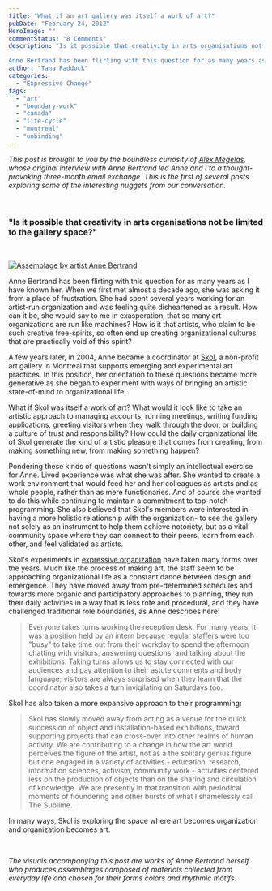 ```yaml
---
title: "What if an art gallery was itself a work of art?"
pubDate: "February 24, 2012"
HeroImage: ""
commentStatus: "8 Comments"
description: "Is it possible that creativity in arts organisations not be limited to the gallery space? 

Anne Bertrand has been flirting with this question for as many years as I have known her. When we first met almost a decade ago, she was asking it from a place of frustration. She had spent several years working for an artist-run organization and was feeling quite disheartened as a result. How can it be, she would say to me in exasperation, that […]"
author: "Tana Paddock"
categories: 
  - "Expressive Change"
tags: 
  - "art"
  - "boundary-work"
  - "canada"
  - "life-cycle"
  - "montreal"
  - "unbinding"
---
```


_This post is brought to you by the boundless curiosity of [Alex Megelas](https://organizationunbound.org/alex-megelas/), whose original interview with Anne Bertrand led Anne and I to a thought-provoking three-month email exchange. This is the first of several posts exploring some of the interesting nuggets from our conversation._

 

### **"Is it possible that creativity in arts organisations not be limited to the gallery space?"**

 

[![Assemblage by artist Anne Bertrand](/81SkolIntro2.jpg "Assemblage by artist Anne Bertrand")](/81SkolIntro2.jpg)

Anne Bertrand has been flirting with this question for as many years as I have known her. When we first met almost a decade ago, she was asking it from a place of frustration. She had spent several years working for an artist-run organization and was feeling quite disheartened as a result. How can it be, she would say to me in exasperation, that so many art organizations are run like machines? How is it that artists, who claim to be such creative free-spirits, so often end up creating organizational cultures that are practically void of this spirit?

A few years later, in 2004, Anne became a coordinator at [Skol](http://www.skol.ca/en/centre/), a non-profit art gallery in Montreal that supports emerging and experimental art practices. In this position, her orientation to these questions became more generative as she began to experiment with ways of bringing an artistic state-of-mind to organizational life.

What if Skol was itself a work of art? What would it look like to take an artistic approach to managing accounts, running meetings, writing funding applications, greeting visitors when they walk through the door, or building a culture of trust and responsibility? How could the daily organizational life of Skol generate the kind of artistic pleasure that comes from creating, from making something new, from making something happen?

Pondering these kinds of questions wasn't simply an intellectual exercise for Anne. Lived experience was what she was after. She wanted to create a work environment that would feed her and her colleagues as artists and as whole people, rather than as mere functionaries. And of course she wanted to do this while continuing to maintain a commitment to top-notch programming. She also believed that Skol's members were interested in having a more holistic relationship with the organization- to see the gallery not solely as an instrument to help them achieve notoriety, but as a vital community space where they can connect to their peers, learn from each other, and feel validated as artists.

Skol's experiments in [expressive organization](/about/) have taken many forms over the years. Much like the process of making art, the staff seem to be approaching organizational life as a constant dance between design and emergence. They have moved away from pre-determined schedules and towards more organic and participatory approaches to planning, they run their daily activities in a way that is less rote and procedural, and they have challenged traditional role boundaries, as Anne describes here:

> Everyone takes turns working the reception desk. For many years, it was a position held by an intern because regular staffers were too "busy" to take time out from their workday to spend the afternoon chatting with visitors, answering questions, and talking about the exhibitions. Taking turns allows us to stay connected with our audiences and pay attention to their astute comments and body language; visitors are always surprised when they learn that the coordinator also takes a turn invigilating on Saturdays too.

Skol has also taken a more expansive approach to their programming:

> Skol has slowly moved away from acting as a venue for the quick succession of object and installation-based exhibitions, toward supporting projects that can cross-over into other realms of human activity. We are contributing to a change in how the art world perceives the figure of the artist, not as a the solitary genius figure but one engaged in a variety of activities - education, research, information sciences, activism, community work - activities centered less on the production of objects than on the sharing and circulation of knowledge. We are presently in that transition with periodical moments of floundering and other bursts of what I shamelessly call The Sublime.

In many ways, Skol is exploring the space where art becomes organization and organization becomes art.

 

_The visuals accompanying this post are works of Anne Bertrand herself who produces assemblages composed of materials collected from everyday life and chosen for their forms colors and rhythmic motifs._

